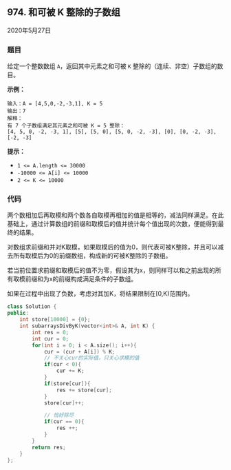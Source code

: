 ## 974. 和可被 K 整除的子数组

2020年5月27日

### 题目

给定一个整数数组 ``A``，返回其中元素之和可被 ``K`` 整除的（连续、非空）子数组的数目。

**示例：**

```
输入：A = [4,5,0,-2,-3,1], K = 5
输出：7
解释：
有 7 个子数组满足其元素之和可被 K = 5 整除：
[4, 5, 0, -2, -3, 1], [5], [5, 0], [5, 0, -2, -3], [0], [0, -2, -3], [-2, -3]
```

**提示：**


- ``1 <= A.length <= 30000``
- ``-10000 <= A[i] <= 10000``
- ``2 <= K <= 10000``


### 代码

两个数相加后再取模和两个数各自取模再相加的值是相等的，减法同样满足。在此基础上，通过计算数组的前缀和取模后的值并统计每个值出现的次数，便能得到最终的结果。

对数组求前缀和并对K取模，如果取模后的值为0，则代表可被K整除，并且可以减去所有取模后为0的前缀数组，构成新的可被K整除的子数组。

若当前位置求前缀和取模后的值不为零，假设其为x，则同样可以和之前出现的所有取模前缀和为x的前缀构成满足条件的子数组。

如果在过程中出现了负数，考虑对其加K，将结果限制在[0,K)范围内。

```cpp
class Solution {
public:
    int store[10000] = {0};
    int subarraysDivByK(vector<int>& A, int K) {
        int res = 0;
        int cur = 0;
        for(int i = 0; i < A.size(); i++){
            cur = (cur + A[i]) % K;
            // 不关心cur的实际值，只关心求模的值
            if(cur < 0){
                cur += K;
            }
            if(store[cur]){
                res += store[cur];
            }
            store[cur]++;

            // 恰好除尽
            if(cur == 0){
                res ++;
            }
        }
        return res;
    }
};
```